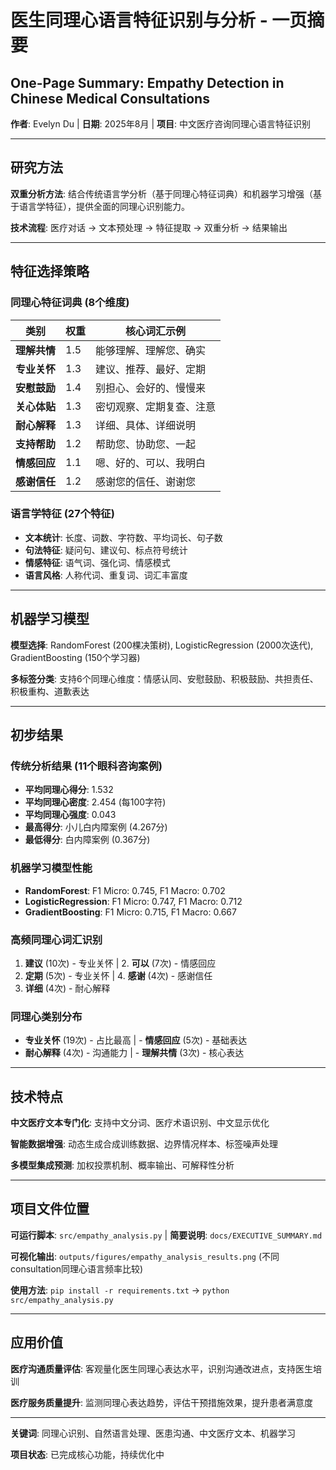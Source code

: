 # 医生同理心语言特征识别与分析 - 一页摘要
## One-Page Summary: Empathy Detection in Chinese Medical Consultations

**作者**: Evelyn Du | **日期**: 2025年8月 | **项目**: 中文医疗咨询同理心语言特征识别

---

##  **研究方法**

**双重分析方法**: 结合传统语言学分析（基于同理心特征词典）和机器学习增强（基于语言学特征），提供全面的同理心识别能力。

**技术流程**: 医疗对话 → 文本预处理 → 特征提取 → 双重分析 → 结果输出

---

## **特征选择策略**

### **同理心特征词典 (8个维度)**
| 类别 | 权重 | 核心词汇示例 |
|------|------|-------------|
| **理解共情** | 1.5 | 能够理解、理解您、确实 |
| **专业关怀** | 1.3 | 建议、推荐、最好、定期 |
| **安慰鼓励** | 1.4 | 别担心、会好的、慢慢来 |
| **关心体贴** | 1.3 | 密切观察、定期复查、注意 |
| **耐心解释** | 1.3 | 详细、具体、详细说明 |
| **支持帮助** | 1.2 | 帮助您、协助您、一起 |
| **情感回应** | 1.1 | 嗯、好的、可以、我明白 |
| **感谢信任** | 1.2 | 感谢您的信任、谢谢您 |

### **语言学特征 (27个特征)**
- **文本统计**: 长度、词数、字符数、平均词长、句子数
- **句法特征**: 疑问句、建议句、标点符号统计  
- **情感特征**: 语气词、强化词、情感模式
- **语言风格**: 人称代词、重复词、词汇丰富度

---

## **机器学习模型**

**模型选择**: RandomForest (200棵决策树), LogisticRegression (2000次迭代), GradientBoosting (150个学习器)

**多标签分类**: 支持6个同理心维度：情感认同、安慰鼓励、积极鼓励、共担责任、积极重构、道歉表达

---

## **初步结果**

### **传统分析结果 (11个眼科咨询案例)**
- **平均同理心得分**: 1.532
- **平均同理心密度**: 2.454 (每100字符)
- **平均同理心强度**: 0.043
- **最高得分**: 小儿白内障案例 (4.267分)
- **最低得分**: 白内障案例 (0.367分)

### **机器学习模型性能**
- **RandomForest**: F1 Micro: 0.745, F1 Macro: 0.702
- **LogisticRegression**: F1 Micro: 0.747, F1 Macro: 0.712
- **GradientBoosting**: F1 Micro: 0.715, F1 Macro: 0.667

### **高频同理心词汇识别**
1. **建议** (10次) - 专业关怀 | 2. **可以** (7次) - 情感回应
3. **定期** (5次) - 专业关怀 | 4. **感谢** (4次) - 感谢信任
5. **详细** (4次) - 耐心解释

### **同理心类别分布**
- **专业关怀** (19次) - 占比最高 | - **情感回应** (5次) - 基础表达
- **耐心解释** (4次) - 沟通能力 | - **理解共情** (3次) - 核心表达

---

##  **技术特点**

**中文医疗文本专门化**: 支持中文分词、医疗术语识别、中文显示优化

**智能数据增强**: 动态生成合成训练数据、边界情况样本、标签噪声处理

**多模型集成预测**: 加权投票机制、概率输出、可解释性分析

---

## **项目文件位置**

**可运行脚本**: `src/empathy_analysis.py` | **简要说明**: `docs/EXECUTIVE_SUMMARY.md`

**可视化输出**: `outputs/figures/empathy_analysis_results.png` (不同consultation同理心语言频率比较)

**使用方法**: `pip install -r requirements.txt` → `python src/empathy_analysis.py`

---

## **应用价值**

**医疗沟通质量评估**: 客观量化医生同理心表达水平，识别沟通改进点，支持医生培训

**医疗服务质量提升**: 监测同理心表达趋势，评估干预措施效果，提升患者满意度

---

**关键词**: 同理心识别、自然语言处理、医患沟通、中文医疗文本、机器学习

**项目状态**: 已完成核心功能，持续优化中
